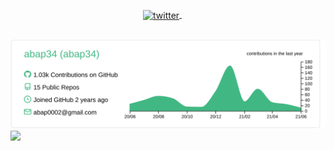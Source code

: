 <p align="center" style="margin: -20px 0 30px">
   <a href="https://twitter.com/abap34" target="_blank" style='margin-right:10px'>
    <img align="center" src="https://cdn.jsdelivr.net/npm/simple-icons@3.0.1/icons/twitter.svg" alt="twitter" height="22px" width="22px" />
  </a>
  &nbsp;&nbsp;
</p>

[![](https://raw.githubusercontent.com/abap34/abap34/master/profile-summary-card-output/vue/0-profile-details.svg)](https://github.com/vn7n24fzkq/github-profile-summary-cards)
![](https://github-readme-stats.vercel.app/api/top-langs/?username=abap34&hide=jupyter%20notebook)

